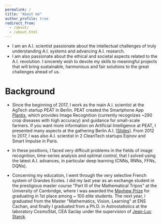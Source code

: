 ```yaml
---
permalink: /
title: "About me"
author_profile: true
redirect_from: 
  - /about/
  - /about.html
---
```


- I am an A.I. scientist passionate about the intellectual challenges of truly understanding A.I. systems and advancing A.I. research. 
- I am also passionate about the ethical and societal aspects related to the A.I. revolution. I sincerely wish to devote my skills to meaningful projects that will bring sustainable, harmonious and fair solutions to the great challenges ahead of us.

# Background

- Since the beginning of 2017, I work as the main A.I. scientist at the AgTech startup PEAT in Berlin. PEAT created the Smartphone App [Plantix](https://plantix.net/), which provides Image Recognition (currently recognizes ~290 crop diseases with high accuracy) and guidance for small-scale farmers. If you want more information on Artificial Intelligence at PEAT, I presented many aspects at the gathering Berlin A.I. [[Slides](/files/2018-05-23-BerlinAI.pdf)]. From 2012 to 2017, I was also A.I. scientist in 2 CleanTech startups Eqinov and Smart Impulse in Paris.

- In these positions, I faced very difficult problems in the fields of image recognition, time-series analysis and optimal control, that I solved using the latest A.I. advances, in particular deep learning (CNNs, RNNs, FFNs, DQNs).

- Concerning my education, I went through the very selective French system of Grandes Ecoles. I did my last year as an exchange student in the prestigious master course "Part III of the Mathematical Tripos" at the University of Cambridge, where I was awarded the [Mayhew Prize](https://en.wikipedia.org/wiki/Mayhew_Prize) for graduating in 1st place among ~ 100 elite students. The next year, I graduated from the Master "Mathematics, Vision, Learning" at ENS Cachan, and finally I graduated from a Ph.D. in Astrostatistics at the laboratory CosmoStat, CEA Saclay under the supervision of [Jean-Luc Starck](http://jstarck.cosmostat.org/).
